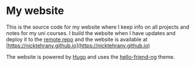 # My website

This is the source code for my website where I keep info on all projects and notes for my uni courses.
I build the website when I have updates and deploy it to the [remote repo](https:github.com/nicktehrany/nicktehrany.github.io)
and the website is available at [https://nicktehrany.github.io](https://nicktehrany.github.io)

The website is powered by [Hugo](https://gohugo.io/) and uses the [hello-friend-ng](https://github.com/rhazdon/hugo-theme-hello-friend-ng) theme.